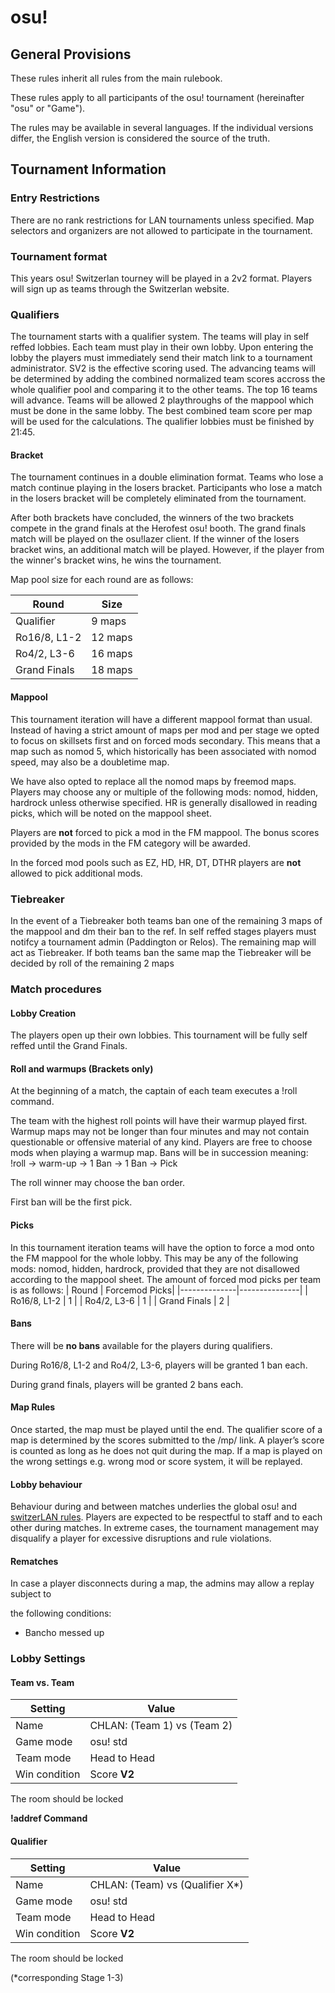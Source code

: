 # osu!

## General Provisions

These rules inherit all rules from the main rulebook.

These rules apply to all participants of the osu! tournament (hereinafter "osu" or "Game").

The rules may be available in several languages. If the individual versions differ, the English version is considered the source of the truth.

## Tournament Information

### Entry Restrictions

There are no rank restrictions for LAN tournaments unless specified. Map selectors and organizers are not allowed to participate in the tournament.

### Tournament format
This years osu! Switzerlan tourney will be played in a 2v2 format. Players will sign up as teams through the Switzerlan website.

### Qualifiers
The tournament starts with a qualifier system. The teams will play in self reffed lobbies. Each team must play in their own lobby. Upon entering the lobby the players must immediately send their match link to a tournament administrator.
SV2 is the effective scoring used. The advancing teams will be determined by adding the combined normalized team scores accross the whole qualifier pool and comparing it to the other teams. The top 16 teams will advance.
Teams will be allowed 2 playthroughs of the mappool which must be done in the same lobby. The best combined team score per map will be used for the calculations. The qualifier lobbies must be finished by 21:45.

#### Bracket

The tournament continues in a double elimination format. Teams who lose a match continue playing in the losers bracket. Participants who lose a match in the losers bracket will be completely eliminated from the tournament.

After both brackets have concluded, the winners of the two brackets compete in the grand finals at the Herofest osu! booth. The grand finals match will be played on the osu!lazer client. If the winner of the losers bracket wins, an additional match will be played. However, if the player from the winner's bracket wins, he wins the tournament.

Map pool size for each round are as follows:

| Round        | Size    |
|--------------|---------|
| Qualifier    | 9 maps  |
| Ro16/8, L1-2 | 12 maps |
| Ro4/2, L3-6  | 16 maps |
| Grand Finals | 18 maps |

#### Mappool

This tournament iteration will have a different mappool format than usual. Instead of having a strict amount of maps per mod and per stage we opted to focus on skillsets first and on forced mods secondary. This means that a map such as nomod 5, which historically has been associated with nomod speed, may also be a doubletime map.

We have also opted to replace all the nomod maps by freemod maps. Players may choose any or multiple of the following mods: nomod, hidden, hardrock unless otherwise specified. HR is generally disallowed in reading picks, which will be noted on the mappool sheet. 

Players are **not** forced to pick a mod in the FM mappool. The bonus scores provided by the mods in the FM category will be awarded.

In the forced mod pools such as EZ, HD, HR, DT, DTHR players are **not** allowed to pick additional mods.

### Tiebreaker
In the event of a Tiebreaker both teams ban one of the remaining 3 maps of the mappool and dm their ban to the ref. In self reffed stages players must notifcy a tournament admin (Paddington or Relos). The remaining map will act as Tiebreaker. If both teams ban the same map the Tiebreaker will be decided by roll of the remaining 2 maps

### Match procedures

#### Lobby Creation

The players open up their own lobbies. This tournament will be fully self reffed until the Grand Finals.

#### Roll and warmups (Brackets only)

At the beginning of a match, the captain of each team executes a !roll command.

The team with the highest roll points will have their warmup played first. Warmup maps may not be longer than four minutes and may not contain questionable or offensive material of any kind. Players are free to choose mods when playing a warmup map. Bans will be in succession meaning: !roll -> warm-up -> 1 Ban -> 1 Ban -> Pick

The roll winner may choose the ban order.

First ban will be the first pick.

#### Picks
In this tournament iteration teams will have the option to force a mod onto the FM mappool for the whole lobby. This may be any of the following mods: nomod, hidden, hardrock, provided that they are not disallowed according to the mappool sheet. The amount of forced mod picks per team is as follows:
| Round        | Forcemod Picks|
|--------------|---------------|
| Ro16/8, L1-2 | 1             |
| Ro4/2, L3-6  | 1             |
| Grand Finals | 2             |

#### Bans

There will be **no bans** available for the players during qualifiers.

During Ro16/8, L1-2 and Ro4/2, L3-6, players will be granted 1 ban each.

During grand finals, players will be granted 2 bans each.

#### Map Rules

Once started, the map must be played until the end. The qualifier score of a map is determined by the scores submitted to the /mp/ link. A player’s score is counted as long as he does not quit during the map. If a map is played on the wrong settings e.g. wrong mod or score system, it will be replayed.

#### Lobby behaviour

Behaviour during and between matches underlies the global osu! and [switzerLAN rules](https://rules.switzerlan.ch/). Players are expected to be respectful to staff and to each other during matches. In extreme cases, the tournament management may disqualify a player for excessive disruptions and rule violations.

#### Rematches

In case a player disconnects during a map, the admins may allow a replay subject to

the following conditions:

* Bancho messed up

### Lobby Settings

#### Team vs. Team

| Setting       | Value                           |
|---------------|---------------------------------|
| Name          | CHLAN: (Team 1) vs (Team 2) |
| Game mode     | osu! std                        |
| Team mode     | Head to Head                    |
| Win condition | Score **V2**                    |

The room should be locked

**!addref Command**

#### Qualifier


| Setting       | Value                               |
|---------------|-------------------------------------|
| Name          | CHLAN: (Team) vs (Qualifier X*) |
| Game mode     | osu! std                            |
| Team mode     | Head to Head                        |
| Win condition | Score **V2**                        |

The room should be locked

(*corresponding Stage 1-3)
